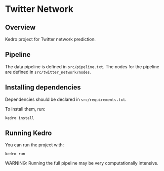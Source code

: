# Twitter Network

## Overview

Kedro project for Twitter network prediction.

## Pipeline
The data pipeline is defined in `src/pipeline.txt`.
The nodes for the pipeline are defined in `src/twitter_network/nodes`.

## Installing dependencies

Dependencies should be declared in `src/requirements.txt`.

To install them, run:

```
kedro install
```

## Running Kedro

You can run the project with:

```
kedro run
```

WARNING: Running the full pipeline may be very computationally intensive.
